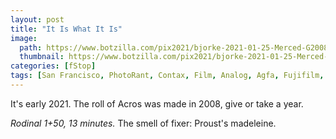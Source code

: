 ```yaml
---
layout: post
title: "It Is What It Is"
image:
  path: https://www.botzilla.com/pix2021/bjorke-2021-01-25-Merced-G2008.jpg
  thumbnail: https://www.botzilla.com/pix2021/bjorke-2021-01-25-Merced-G2008.jpg
categories: [fStop]
tags: [San Francisco, PhotoRant, Contax, Film, Analog, Agfa, Fujifilm, Darkroom]
---
```


It's early 2021. The roll of Acros was made in 2008, give or take a year.

_Rodinal 1+50, 13 minutes._ The smell of fixer: Proust's madeleine.

